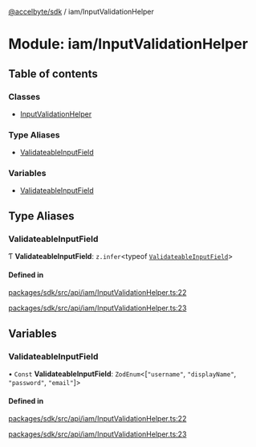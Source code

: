 [@accelbyte/sdk](../README.md) / iam/InputValidationHelper

# Module: iam/InputValidationHelper

## Table of contents

### Classes

- [InputValidationHelper](../classes/iam_InputValidationHelper.InputValidationHelper.md)

### Type Aliases

- [ValidateableInputField](iam_InputValidationHelper.md#validateableinputfield)

### Variables

- [ValidateableInputField](iam_InputValidationHelper.md#validateableinputfield-1)

## Type Aliases

### ValidateableInputField

Ƭ **ValidateableInputField**: `z.infer`<typeof [`ValidateableInputField`](iam_InputValidationHelper.md#validateableinputfield-1)\>

#### Defined in

[packages/sdk/src/api/iam/InputValidationHelper.ts:22](https://github.com/AccelByte/accelbyte-web-sdk/blob/67c6f8c/packages/sdk/src/api/iam/InputValidationHelper.ts#L22)

[packages/sdk/src/api/iam/InputValidationHelper.ts:23](https://github.com/AccelByte/accelbyte-web-sdk/blob/67c6f8c/packages/sdk/src/api/iam/InputValidationHelper.ts#L23)

## Variables

### ValidateableInputField

• `Const` **ValidateableInputField**: `ZodEnum`<[``"username"``, ``"displayName"``, ``"password"``, ``"email"``]\>

#### Defined in

[packages/sdk/src/api/iam/InputValidationHelper.ts:22](https://github.com/AccelByte/accelbyte-web-sdk/blob/67c6f8c/packages/sdk/src/api/iam/InputValidationHelper.ts#L22)

[packages/sdk/src/api/iam/InputValidationHelper.ts:23](https://github.com/AccelByte/accelbyte-web-sdk/blob/67c6f8c/packages/sdk/src/api/iam/InputValidationHelper.ts#L23)
